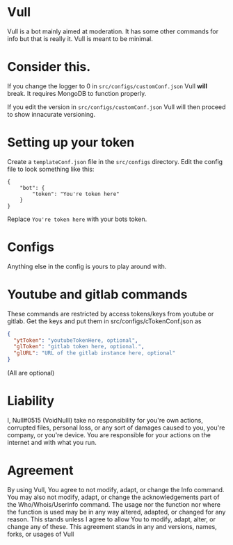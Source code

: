 # Vull

Vull is a bot mainly aimed at moderation. It has some other commands for info but that is really it.
Vull is meant to be minimal.

# Consider this.

If you change the logger to 0 in `src/configs/customConf.json` Vull **will** break. It requires MongoDB to function properly.

If you edit the version in `src/configs/customConf.json` Vull will then proceed to show innacurate versioning.

# Setting up your token

Create a `templateConf.json` file in the `src/configs` directory.
Edit the config file to look something like this:
```
{
    "bot": {
        "token": "You're token here"
    }
}
```
Replace `You're token here` with your bots token.

# Configs

Anything else in the config is yours to play around with.

# Youtube and gitlab commands

These commands are restricted by access tokens/keys from youtube or gitlab.
Get the keys and put them in src/configs/cTokenConf.json as

```json
{
  "ytToken": "youtubeTokenHere, optional",
  "glToken": "gitlab token here, optional.",
  "glURL": "URL of the gitlab instance here, optional"
}
```
(All are optional)

# Liability

I, Null#0515 (VoidNulll) take no responsibility for you're own actions, corrupted files, personal loss, or any sort of damages caused to you, you're company, or you're device. You are responsible for your actions on the internet and with what you run.

# Agreement

By using Vull, You agree to not modify, adapt, or change the Info command. You may also not modify, adapt, or change the acknowledgements part of the Who/Whois/Userinfo command. The usage nor the function nor where the function is used may be in any way altered, adapted, or changed for any reason.
This stands unless I agree to allow You to modify, adapt, alter, or change any of these.
This agreement stands in any and versions, names, forks, or usages of Vull
